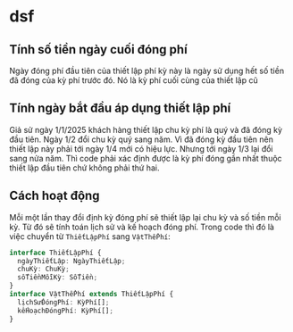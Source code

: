 # dsf

## Tính số tiền ngày cuối đóng phí

Ngày đóng phí đầu tiên của thiết lập phí kỳ này là ngày sử dụng hết số tiền đã đóng của kỳ phí trước đó. Nó là kỳ phí cuối cùng của thiết lập cũ

## Tính ngày bắt đầu áp dụng thiết lập phí

Giả sử ngày 1/1/2025 khách hàng thiết lập chu kỳ phí là quý và đã đóng kỳ đầu tiên. Ngày 1/2 đổi chu kỳ quý sang năm. Vì đã đóng kỳ đầu tiên nên thiết lập này phải tới ngày 1/4 mới có hiệu lực. Nhưng tới ngày 1/3 lại đổi sang nửa năm. Thì code phải xác định được là kỳ phí đóng gần nhất thuộc thiết lập đầu tiên chứ không phải thứ hai.

## Cách hoạt động

Mỗi một lần thay đổi định kỳ đóng phí sẽ thiết lập lại chu kỳ và số tiền mỗi kỳ. Từ đó sẽ tính toán lịch sử và kế hoạch đóng phí. Trong code thì đó là việc chuyển từ `ThiếtLậpPhí` sang `VậtThểPhí`:

```ts
interface ThiếtLậpPhí {
  ngàyThiếtLập: NgàyThiếtLập;
  chuKỳ: ChuKỳ;
  sốTiềnMỗiKỳ: SốTiền;
}
interface VậtThểPhí extends ThiếtLậpPhí {
  lịchSửĐóngPhí: KỳPhí[];
  kếHoạchĐóngPhí: KỳPhí[];
}
```

